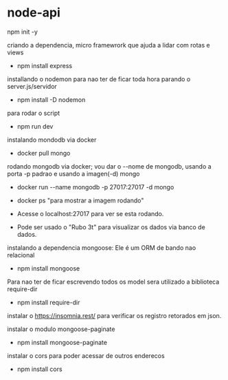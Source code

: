 # node-api

npm init -y

criando a dependencia, micro framewrork que ajuda a lidar com rotas e views
- npm install express

installando o nodemon para nao ter de ficar toda hora parando o server.js/servidor
- npm install -D nodemon

para rodar o script
- npm run dev

instalando mondodb via docker
- docker pull mongo

rodando mongodb via docker; vou dar o --nome de mongodb, usando a porta -p padrao e usando a imagen(-d) mongo
- docker run --name mongodb -p 27017:27017 -d mongo

- docker ps "para mostrar a imagem rodando"
- Acesse o localhost:27017 para ver se esta rodando.
- Pode ser usado o "Rubo 3t" para visualizar os dados via banco de dados.

instalando a dependencia mongoose: Ele é um ORM de bando nao relacional
- npm install mongoose

Para nao ter de ficar escrevendo todos os model sera utilizado a biblioteca require-dir
- npm install require-dir

instalar o https://insomnia.rest/ para verificar os registro retorados em json.

instalar o modulo mongoose-paginate
- npm install mongoose-paginate

instalar o cors para poder acessar de outros enderecos
- npm install cors
